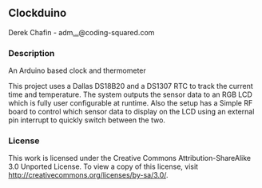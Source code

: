 ## Clockduino
Derek Chafin - adm<a href="http://www.google.com/recaptcha/mailhide/d?k=01OXKnU7CCBN1-JDBRT1KLwg==&amp;c=5-SaSHo7gY3iKjayNH6yNesVq7JrJafsf5vcBWdQnl4=" onclick="window.open('http://www.google.com/recaptcha/mailhide/d?k\07501OXKnU7CCBN1-JDBRT1KLwg\75\75\46c\0755-SaSHo7gY3iKjayNH6yNesVq7JrJafsf5vcBWdQnl4\075', '', 'toolbar=0,scrollbars=0,location=0,statusbar=0,menubar=0,resizable=0,width=500,height=300'); return false;" title="Reveal this e-mail address">...</a>@coding-squared.com


### Description
An Arduino based clock and thermometer  
  
This project uses a Dallas DS18B20 and a DS1307 RTC to track the current time and temperature.
The system outputs the sensor data to an RGB LCD which is fully user configurable at runtime.
Also the setup has a Simple RF board to control which sensor data to display on the LCD using an external pin interrupt to quickly switch between the two.

### License
This work is licensed under the Creative Commons Attribution-ShareAlike 3.0 Unported License. To view a copy of this license, visit http://creativecommons.org/licenses/by-sa/3.0/.